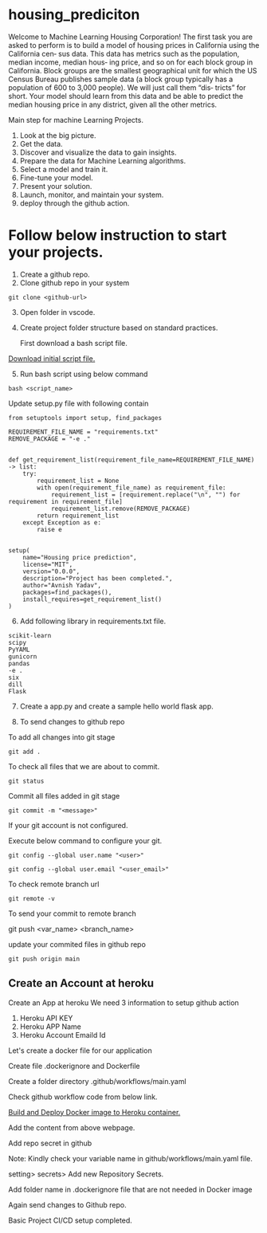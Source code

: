 # housing_prediciton
Welcome to Machine Learning Housing Corporation! The first task you are asked to perform is to build a model of housing prices in California using the California cen‐ sus data. This data has metrics such as the population, median income, median hous‐ ing price, and so on for each block group in California. Block groups are the smallest geographical unit for which the US Census Bureau publishes sample data (a block group typically has a population of 600 to 3,000 people). We will just call them “dis‐ tricts” for short. Your model should learn from this data and be able to predict the median housing price in any district, given all the other metrics.



Main step for machine Learning Projects.

1. Look at the big picture.
2. Get the data.
3. Discover and visualize the data to gain insights.
4. Prepare the data for Machine Learning algorithms.
5. Select a model and train it.
6. Fine-tune your model.
7. Present your solution.
8. Launch, monitor, and maintain your system.
9. deploy through the github action.

# Follow below instruction to start your projects.

1. Create a github repo.
2. Clone github repo in your system
  ```
  git clone <github-url>
  ```
3. Open folder in vscode.

4. Create project folder structure based on standard practices.
   
   First download a bash script file.
  
  <a href="https://raw.githubusercontent.com/iNeuron-Pvt-Ltd/housing_prediciton/main/inital_bash_script.sh">
Download initial script file.
  </a>

5. Run bash script using below command

```
bash <script_name>
```
Update setup.py file with following contain
```
from setuptools import setup, find_packages

REQUIREMENT_FILE_NAME = "requirements.txt"
REMOVE_PACKAGE = "-e ."


def get_requirement_list(requirement_file_name=REQUIREMENT_FILE_NAME) -> list:
    try:
        requirement_list = None
        with open(requirement_file_name) as requirement_file:
            requirement_list = [requirement.replace("\n", "") for requirement in requirement_file]
            requirement_list.remove(REMOVE_PACKAGE)
        return requirement_list
    except Exception as e:
        raise e


setup(
    name="Housing price prediction",
    license="MIT",
    version="0.0.0",
    description="Project has been completed.",
    author="Avnish Yadav",
    packages=find_packages(),
    install_requires=get_requirement_list()
)
```

6. Add following library in requirements.txt file.

```
scikit-learn
scipy 
PyYAML
gunicorn
pandas
-e .
six
dill
Flask
```

7. Create a app.py and create a sample hello world flask app.


8. To send changes to github repo 

To add all changes into git stage
```
git add .
```

To check all files that we are about to commit.
```
git status 
```
Commit all files added in git stage
```
git commit -m "<message>"
```

If your git account is not configured.

Execute below command to configure your git.
```
git config --global user.name "<user>"
```
```
git config --global user.email "<user_email>"
```
To check remote branch url
```
git remote -v
```
To send your commit to remote branch

git push <var_name> <branch_name>



update your commited files in github repo
```
git push origin main
```

## Create an Account at heroku

Create an App at heroku
We need 3 information to setup github action
1. Heroku API KEY
2. Heroku APP Name
3. Heroku Account Emaild Id

Let's create a docker file for our application

Create file .dockerignore and Dockerfile

Create a folder directory .github/workflows/main.yaml

Check github workflow code from below link.

<a href="https://github.com/marketplace/actions/build-push-and-release-a-docker-container-to-heroku">Build and Deploy Docker image to Heroku container.</a>

Add the content from above webpage.


Add repo secret in github

Note: Kindly check your variable name in github/workflows/main.yaml file.

setting> secrets> Add new Repository Secrets.

Add folder name in .dockerignore file that are not needed in Docker image

Again send changes to Github repo.

Basic Project CI/CD setup completed.






